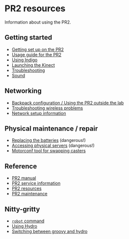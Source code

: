 # PR2 resources
Information about using the PR2.

## Getting started
- [Getting set up on the PR2](https://github.com/hcrlab/wiki/blob/master/development_environment_setup/pr2.md)
- [Usage guide for the PR2](https://github.com/hcrlab/wiki/blob/master/pr2/usage_guide.md)
- [Using Indigo](https://github.com/hcrlab/wiki/blob/master/pr2/pr2_indigo.md)
- [Launching the Kinect](../kinect/launch.md)
- [Troubleshooting](https://github.com/hcrlab/wiki/blob/master/pr2/troubleshooting.md)
- [Sound](https://github.com/hcrlab/wiki/blob/master/pr2/sound.md)

## Networking
- [Backpack configuration / Using the PR2 outside the lab](https://github.com/hcrlab/wiki/blob/master/pr2/backpack_configuration.md)
- [Troubleshooting wireless problems](https://github.com/hcrlab/wiki/blob/master/pr2/wireless_problems.md)
- [Network setup information](network_setup.md)

## Physical maintenance / repair
- [Replacing the batteries](https://github.com/hcrlab/wiki/blob/master/pr2/replacing_batteries.md) (dangerous!)
- [Accessing physical servers](https://github.com/hcrlab/wiki/blob/master/pr2/accessing_servers.md) (dangerous!)
- [Motorconf tool for swapping casters](motorconf.md)

## Reference
- [PR2 manual](https://pr2s.clearpathrobotics.com/wiki/PR2%20Manual)
- [PR2 service information](https://pr2s.clearpathrobotics.com/wiki/PR2%20Service%20Information)
- [PR2 resources](https://www.clearpathrobotics.com/pr2-resources/)
- [PR2 maintenance](https://mirror.umd.edu/roswiki/attachments/Events(2f)PR2BetaTraining/pr2_maintenance.pdf)

## Nitty-gritty
- [`robot` command](https://github.com/hcrlab/wiki/tree/master/pr2/robot_command.md)
- [Using Hydro](https://github.com/hcrlab/wiki/blob/master/pr2/pr2_hydro.md)
- [Switching between groovy and hydro](https://github.com/hcrlab/wiki/blob/master/pr2/switching_robot_to_groovy.md)
